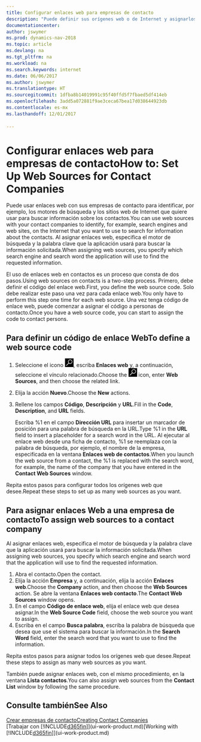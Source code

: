 ```yaml
---
title: Configurar enlaces web para empresas de contacto
description: "Puede definir sus orígenes web o de Internet y asignarlos a una empresa de contacto para identificar cómo desea buscar la información de sus contactos."
documentationcenter: 
author: jswymer
ms.prod: dynamics-nav-2018
ms.topic: article
ms.devlang: na
ms.tgt_pltfrm: na
ms.workload: na
ms.search.keywords: internet
ms.date: 06/06/2017
ms.author: jswymer
ms.translationtype: HT
ms.sourcegitcommit: 1dfba8b14019991c95f40ffd5f7fbaed5df414eb
ms.openlocfilehash: 3add5a072881f9ae3ceca67bea17d038644923db
ms.contentlocale: es-mx
ms.lasthandoff: 12/01/2017

---
```

# <a name="how-to-set-up-web-sources-for-contact-companies"></a><span data-ttu-id="b1c16-103">Configurar enlaces web para empresas de contacto</span><span class="sxs-lookup"><span data-stu-id="b1c16-103">How to: Set Up Web Sources for Contact Companies</span></span>
<span data-ttu-id="b1c16-104">Puede usar enlaces web con sus empresas de contacto para identificar, por ejemplo, los motores de búsqueda y los sitios web de Internet que quiere usar para buscar información sobre los contactos.</span><span class="sxs-lookup"><span data-stu-id="b1c16-104">You can use web sources with your contact companies to identify, for example, search engines and web sites, on the Internet that you want to use to search for information about the contacts.</span></span> <span data-ttu-id="b1c16-105">Al asignar enlaces web, especifica el motor de búsqueda y la palabra clave que la aplicación usará para buscar la información solicitada.</span><span class="sxs-lookup"><span data-stu-id="b1c16-105">When assigning web sources, you specify which search engine and search word the application will use to find the requested information.</span></span>

<span data-ttu-id="b1c16-106">El uso de enlaces web en contactos es un proceso que consta de dos pasos.</span><span class="sxs-lookup"><span data-stu-id="b1c16-106">Using web sources on contacts is a two-step process.</span></span> <span data-ttu-id="b1c16-107">Primero, debe definir el código del enlace web.</span><span class="sxs-lookup"><span data-stu-id="b1c16-107">First, you define the web source code.</span></span> <span data-ttu-id="b1c16-108">Solo debe realizar este paso una vez para cada enlace web.</span><span class="sxs-lookup"><span data-stu-id="b1c16-108">You only have to perform this step one time for each web source.</span></span> <span data-ttu-id="b1c16-109">Una vez tenga código de enlace web, puede comenzar a asignar el código a personas de contacto.</span><span class="sxs-lookup"><span data-stu-id="b1c16-109">Once you have a web source code, you can start to assign the code to contact persons.</span></span>

## <a name="to-define-a-web-source-code"></a><span data-ttu-id="b1c16-110">Para definir un código de enlace Web</span><span class="sxs-lookup"><span data-stu-id="b1c16-110">To define a web source code</span></span>
1. <span data-ttu-id="b1c16-111">Seleccione el icono ![Buscar página o informe](media/ui-search/search_small.png "icono Buscar página o informe"), escriba **Enlaces web** y, a continuación, seleccione el vínculo relacionado.</span><span class="sxs-lookup"><span data-stu-id="b1c16-111">Choose the ![Search for Page or Report](media/ui-search/search_small.png "Search for Page or Report icon") icon, enter **Web Sources**, and then choose the related link.</span></span>
2. <span data-ttu-id="b1c16-112">Elija la acción **Nuevo**.</span><span class="sxs-lookup"><span data-stu-id="b1c16-112">Choose the **New** actions.</span></span>
3. <span data-ttu-id="b1c16-113">Rellene los campos **Código**, **Descripción** y **URL**.</span><span class="sxs-lookup"><span data-stu-id="b1c16-113">Fill in the **Code**, **Description**, and **URL** fields.</span></span>

    <span data-ttu-id="b1c16-114">Escriba %1 en el campo **Dirección URL** para insertar un marcador de posición para una palabra de búsqueda en la URL.</span><span class="sxs-lookup"><span data-stu-id="b1c16-114">Type %1 in the **URL** field to insert a placeholder for a search word in the URL.</span></span> <span data-ttu-id="b1c16-115">Al ejecutar al enlace web desde una ficha de contacto, %1 se reemplaza con la palabra de búsqueda, por ejemplo, el nombre de la empresa, especificada en la ventana **Enlaces web de contactos**.</span><span class="sxs-lookup"><span data-stu-id="b1c16-115">When you launch the web source from a contact, the %1 is replaced with the search word, for example, the name of the company that you have entered in the **Contact Web Sources** window.</span></span>

<span data-ttu-id="b1c16-116">Repita estos pasos para configurar todos los orígenes web que desee.</span><span class="sxs-lookup"><span data-stu-id="b1c16-116">Repeat these steps to set up as many web sources as you want.</span></span>

## <a name="to-assign-web-sources-to-a-contact-company"></a><span data-ttu-id="b1c16-117">Para asignar enlaces Web a una empresa de contacto</span><span class="sxs-lookup"><span data-stu-id="b1c16-117">To assign web sources to a contact company</span></span>
<span data-ttu-id="b1c16-118">Al asignar enlaces web, especifica el motor de búsqueda y la palabra clave que la aplicación usará para buscar la información solicitada.</span><span class="sxs-lookup"><span data-stu-id="b1c16-118">When assigning web sources, you specify which search engine and search word that the application will use to find the requested information.</span></span>

1. <span data-ttu-id="b1c16-119">Abra el contacto.</span><span class="sxs-lookup"><span data-stu-id="b1c16-119">Open the contact.</span></span>
2. <span data-ttu-id="b1c16-120">Elija la acción **Empresa** y, a continuación, elija la acción **Enlaces web**.</span><span class="sxs-lookup"><span data-stu-id="b1c16-120">Choose the **Company** action, and then choose the **Web Sources** action.</span></span> <span data-ttu-id="b1c16-121">Se abre la ventana **Enlaces web contacto**.</span><span class="sxs-lookup"><span data-stu-id="b1c16-121">The **Contact Web Sources** window opens.</span></span>
3. <span data-ttu-id="b1c16-122">En el campo **Código de enlace web**, elija el enlace web que desea asignar.</span><span class="sxs-lookup"><span data-stu-id="b1c16-122">In the **Web Source Code** field, choose the web source you want to assign.</span></span>
4. <span data-ttu-id="b1c16-123">Escriba en el campo **Busca palabra**, escriba la palabra de búsqueda que desea que use el sistema para buscar la información.</span><span class="sxs-lookup"><span data-stu-id="b1c16-123">In the **Search Word** field, enter the search word that you want to use to find the information.</span></span>

<span data-ttu-id="b1c16-124">Repita estos pasos para asignar todos los orígenes web que desee.</span><span class="sxs-lookup"><span data-stu-id="b1c16-124">Repeat these steps to assign as many web sources as you want.</span></span>

<span data-ttu-id="b1c16-125">También puede asignar enlaces web, con el mismo procedimiento, en la ventana **Lista contactos**.</span><span class="sxs-lookup"><span data-stu-id="b1c16-125">You can also assign web sources from the **Contact List** window by following the same procedure.</span></span>

## <a name="see-also"></a><span data-ttu-id="b1c16-126">Consulte también</span><span class="sxs-lookup"><span data-stu-id="b1c16-126">See Also</span></span>
[<span data-ttu-id="b1c16-127">Crear empresas de contacto</span><span class="sxs-lookup"><span data-stu-id="b1c16-127">Creating Contact Companies</span></span>](marketing-create-contact-companies.md)  
<span data-ttu-id="b1c16-128">[Trabajar con [!INCLUDE[d365fin](includes/d365fin_md.md)]](ui-work-product.md)</span><span class="sxs-lookup"><span data-stu-id="b1c16-128">[Working with [!INCLUDE[d365fin](includes/d365fin_md.md)]](ui-work-product.md)</span></span>

